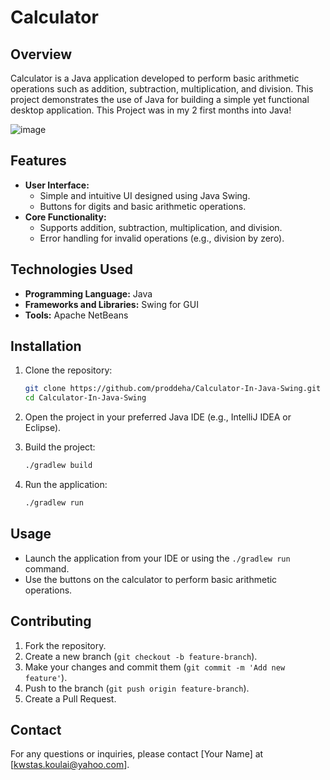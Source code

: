 # Calculator

## Overview

Calculator is a Java application developed to perform basic arithmetic operations such as addition, subtraction, multiplication, and division. This project demonstrates the use of Java for building a simple yet functional desktop application.
 This Project was in my 2 first months into Java!

![image](https://github.com/proddeha/Calculator-In-Java-Swing/assets/119131830/67c5281d-8209-4001-9f20-415404083dc3)

## Features

- **User Interface:**
  - Simple and intuitive UI designed using Java Swing.
  - Buttons for digits and basic arithmetic operations.
- **Core Functionality:**
  - Supports addition, subtraction, multiplication, and division.
  - Error handling for invalid operations (e.g., division by zero).

## Technologies Used

- **Programming Language:** Java
- **Frameworks and Libraries:** Swing for GUI
- **Tools:** Apache NetBeans

## Installation

1. Clone the repository:
    ```bash
    git clone https://github.com/proddeha/Calculator-In-Java-Swing.git
    cd Calculator-In-Java-Swing
    ```

2. Open the project in your preferred Java IDE (e.g., IntelliJ IDEA or Eclipse).

3. Build the project:
    ```bash
    ./gradlew build
    ```

4. Run the application:
    ```bash
    ./gradlew run
    ```

## Usage

- Launch the application from your IDE or using the `./gradlew run` command.
- Use the buttons on the calculator to perform basic arithmetic operations.

## Contributing

1. Fork the repository.
2. Create a new branch (`git checkout -b feature-branch`).
3. Make your changes and commit them (`git commit -m 'Add new feature'`).
4. Push to the branch (`git push origin feature-branch`).
5. Create a Pull Request.


## Contact

For any questions or inquiries, please contact [Your Name] at [kwstas.koulai@yahoo.com].
